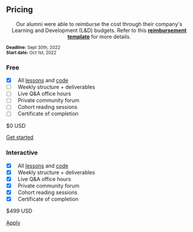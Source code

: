 <section id="pricing"></section>

<h2 class="ai-center-all mt-0 mb-3 md-typeset">Pricing</h2>
<p class="ai-section-subheader" style="text-align: center;">Our alumni were able to reimburse the cost through their company's Learning and Development (L&D) budgets. Refer to this <a href="https://madewithml.com/misc/reimbursement/" target="_blank"><b>reimbursement template</b></a> for more details.</p>

<div class="ai-center-all mt-3">
    <small><b>Deadline:</b> Sept 30th, 2022</small>
</div>
<div class="ai-center-all mt-0">
    <small><b>Start date:</b> Oct 1st, 2022</small>
</div>

<div class="row mt-4" style="margin-bottom: 2.5rem;">
    <div class="offset-md-1 col-md-5 mb-md-0 mb-4" data-aos="flip-left" data-aos-delay="0">
        <div class="card h-100" style="max-width: 18rem;">
            <div class="card-header bg-transparent ai-center-all"><h3 class="mt-0 mb-0">Free</h3></div>
            <div class="card-body">
                <ul class="task-list">
                    <li class="task-list-item"><label class="task-list-control"><input type="checkbox" checked=""><span class="task-list-indicator"></span></label>  &nbsp;All <a href="#mlops">lessons</a> and <a href="https://github.com/GokuMohandas" target="_blank">code</a></li>
                    <li class="task-list-item"><label class="task-list-control"><input type="checkbox"><span class="task-list-indicator"></span></label>  &nbsp;Weekly structure + deliverables</li>
                    <li class="task-list-item"><label class="task-list-control"><input type="checkbox"><span class="task-list-indicator"></span></label>  &nbsp;Live Q&A office hours</li>
                    <li class="task-list-item"><label class="task-list-control"><input type="checkbox"><span class="task-list-indicator"></span></label>  &nbsp;Private community forum</li>
                    <li class="task-list-item"><label class="task-list-control"><input type="checkbox"><span class="task-list-indicator"></span></label>  &nbsp;Cohort reading sessions</li>
                    <li class="task-list-item"><label class="task-list-control"><input type="checkbox"><span class="task-list-indicator"></span></label>  &nbsp;Certificate of completion</li>
                </ul>
            </div>
            <div class="card-footer bg-transparent">
                <div class="ai-center-all">
                    <p class="mt-0 mb-2" style="font-size: 0.9rem;">$0 USD</p>
                </div>
                <div class="ai-center-all">
                    <a href="#foundations" class="md-button md-button--grey-secondary mb-2 mb-md-1 mt-md-0 mt-1" style="cursor: pointer !important;">Get started</a>
                </div>
            </div>
        </div>
    </div>
    <div class="col-md-5 mb-md-0 mb-4" data-aos="flip-left" data-aos-delay="500">
        <div class="card h-100" style="max-width: 18rem;">
            <div class="card-header bg-transparent ai-center-all"><h3 class="mt-0 mb-0">Interactive</h3></div>
            <div class="card-body">
                <ul class="task-list">
                    <li class="task-list-item"><label class="task-list-control"><input type="checkbox" checked=""><span class="task-list-indicator"></span></label>  &nbsp;All <a href="#mlops">lessons</a> and <a href="https://github.com/GokuMohandas" target="_blank">code</a></li>
                    <li class="task-list-item"><label class="task-list-control"><input type="checkbox" checked=""><span class="task-list-indicator"></span></label>  &nbsp;Weekly structure + deliverables</li>
                    <li class="task-list-item"><label class="task-list-control"><input type="checkbox" checked=""><span class="task-list-indicator"></span></label>  &nbsp;Live Q&A office hours</li>
                    <li class="task-list-item"><label class="task-list-control"><input type="checkbox" checked=""><span class="task-list-indicator"></span></label>  &nbsp;Private community forum</li>
                    <li class="task-list-item"><label class="task-list-control"><input type="checkbox" checked=""><span class="task-list-indicator"></span></label>  &nbsp;Cohort reading sessions</li>
                    <li class="task-list-item"><label class="task-list-control"><input type="checkbox" checked=""><span class="task-list-indicator"></span></label>  &nbsp;Certificate of completion</li>
                </ul>
            </div>
            <div class="card-footer bg-transparent">
                <div class="ai-center-all">
                    <p class="mt-0 mb-2" style="font-size: 0.9rem;">$499 USD</p>
                </div>
                <div class="ai-center-all">
                    <a href="https://forms.gle/pftW6tTBxvuWLge19" target="_blank" class="md-button md-button--purple-gradient mb-2 mb-md-1 mt-md-0 mt-1" style="cursor: pointer !important;">Apply</a>
                </div>
            </div>
        </div>
    </div>
</div>